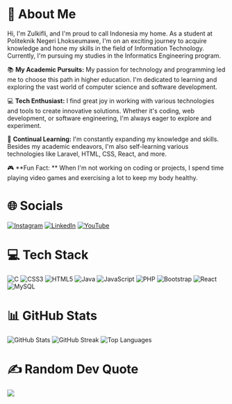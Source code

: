 # 💫 About Me

Hi, I'm Zulkifli, and I'm proud to call Indonesia my home. As a student at Politeknik Negeri Lhokseumawe, I'm on an exciting journey to acquire knowledge and hone my skills in the field of Information Technology. Currently, I'm pursuing my studies in the Informatics Engineering program.

📚 **My Academic Pursuits:** My passion for technology and programming led me to choose this path in higher education. I'm dedicated to learning and exploring the vast world of computer science and software development.

💻 **Tech Enthusiast:** I find great joy in working with various technologies and tools to create innovative solutions. Whether it's coding, web development, or software engineering, I'm always eager to explore and experiment.

🚀 **Continual Learning:** I'm constantly expanding my knowledge and skills. Besides my academic endeavors, I'm also self-learning various technologies like Laravel, HTML, CSS, React, and more.

🎮 **Fun Fact: ** When I'm not working on coding or projects, I spend time playing video games and exercising a lot to keep my body healthy.

# 🌐 Socials
[![Instagram](https://img.shields.io/badge/Instagram-%23E4405F.svg?logo=Instagram&logoColor=white)](https://www.instagram.com/zulkiflii.i/)
[![LinkedIn](https://img.shields.io/badge/LinkedIn-%230077B5.svg?logo=linkedin&logoColor=white)](https://www.linkedin.com/in/zul-kifli-2345b624a/)
[![YouTube](https://img.shields.io/badge/YouTube-%23FF0000.svg?logo=YouTube&logoColor=white)](https://www.youtube.com/@Zoel14)

# 💻 Tech Stack
![C](https://img.shields.io/badge/c-%2300599C.svg?style=for-the-badge&logo=c&logoColor=white)
![CSS3](https://img.shields.io/badge/css3-%231572B6.svg?style=for-the-badge&logo=css3&logoColor=white)
![HTML5](https://img.shields.io/badge/html5-%23E34F26.svg?style=for-the-badge&logo=html5&logoColor=white)
![Java](https://img.shields.io/badge/java-%23ED8B00.svg?style=for-the-badge&logo=java&logoColor=white)
![JavaScript](https://img.shields.io/badge/javascript-%23323330.svg?style=for-the-badge&logo=javascript&logoColor=%23F7DF1E)
![PHP](https://img.shields.io/badge/php-%23777BB4.svg?style=for-the-badge&logo=php&logoColor=white)
![Bootstrap](https://img.shields.io/badge/bootstrap-%23563D7C.svg?style=for-the-badge&logo=bootstrap&logoColor=white)
![React](https://img.shields.io/badge/react-%2320232a.svg?style=for-the-badge&logo=react&logoColor=%2361DAFB)
![MySQL](https://img.shields.io/badge/mysql-%2300f.svg?style=for-the-badge&logo=mysql&logoColor=white)

# 📊 GitHub Stats
![GitHub Stats](https://github-readme-stats.vercel.app/api?username=Zulkifli1409&theme=radical&hide_border=false&include_all_commits=false&count_private=true)
![GitHub Streak](https://github-readme-streak-stats.herokuapp.com/?user=Zulkifli1409&theme=radical&hide_border=false)
![Top Languages](https://github-readme-stats.vercel.app/api/top-langs/?username=Zulkifli1409&theme=radical&hide_border=false&include_all_commits=false&count_private=true&layout=compact)

# ✍️ Random Dev Quote
![](https://quotes-github-readme.vercel.app/api?type=horizontal&theme=dark)
